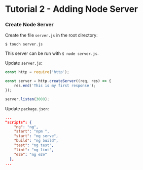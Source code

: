 # Tutorial 2 - Adding Node Server
### Create Node Server
Create the file ```server.js``` in the root directory:
```
$ touch server.js
```
This server can be run with ```$ node server.js```.

Update ```server.js```:
```javascript
const http = require('http');

const server = http.createServer((req, res) => {
    res.end('This is my first response');
});

server.listen(3000);
```
Update ```package.json```:
```json
...
"scripts": {
    "ng": "ng",
    "start": "npm ",
    "start": "ng serve",
    "build": "ng build",
    "test": "ng test",
    "lint": "ng lint",
    "e2e": "ng e2e"
  },
...
```

